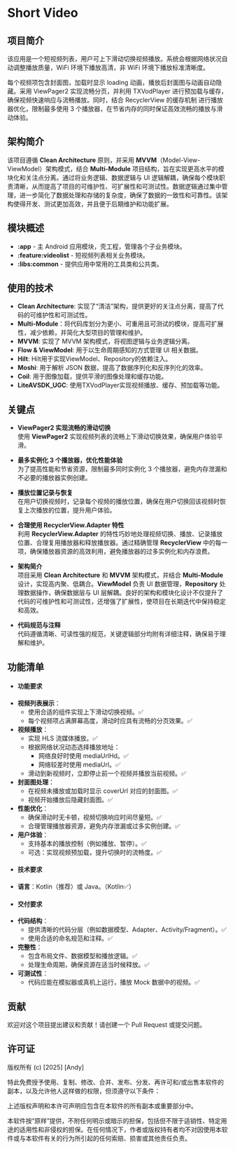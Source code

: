 # Short Video

## 项目简介

该应用是一个短视频列表，用户可上下滑动切换视频播放。系统会根据网络状况自动调整播放质量，WiFi 环境下播放高清，非 WiFi 环境下播放标准清晰度。

每个视频项包含封面图，加载时显示 loading 动画，播放后封面图与动画自动隐藏。采用 ViewPager2 实现流畅分页，并利用 TXVodPlayer 进行预加载与缓存，确保视频快速响应与流畅播放。同时，结合 RecyclerView 的缓存机制 进行播放器优化，限制最多使用 3 个播放器，在节省内存的同时保证高效流畅的播放与滑动体验。

## 架构简介

该项目遵循 **Clean Architecture** 原则，并采用 **MVVM**（Model-View-ViewModel）架构模式，结合 **Multi-Module** 项目结构，旨在实现更高水平的模块化和关注点分离。通过将业务逻辑、数据逻辑与 UI 逻辑解耦，确保每个模块职责清晰，从而提高了项目的可维护性、可扩展性和可测试性。数据逻辑通过集中管理，进一步简化了数据处理和存储的复杂度，确保了数据的一致性和可靠性。该架构使得开发、测试更加高效，并且便于后期维护和功能扩展。

## 模块概述

- **:app** - 主 Android 应用模块，壳工程，管理各个子业务模块。
- **:feature:videolist** - 短视频列表相关业务模块。
- **:libs:common** - 提供应用中常用的工具类和公共类。

## 使用的技术

- **Clean Architecture**: 实现了“清洁”架构，提供更好的关注点分离，提高了代码的可维护性和可测试性。
- **Multi-Module**：将代码库划分为更小、可重用且可测试的模块，提高可扩展性，减少依赖，并简化大型项目的管理和维护。
- **MVVM**: 实现了 MVVM 架构模式，将视图逻辑与业务逻辑分离。
- **Flow & ViewModel**: 用于以生命周期感知的方式管理 UI 相关数据。
- **Hilt**: Hilt用于实现ViewModel、Repository的依赖注入。
- **Moshi**: 用于解析 JSON 数据，提高了数据序列化和反序列化的效率。
- **Coil**: 用于图像加载，提供平滑的图像处理和缓存功能。
- **LiteAVSDK_UGC**: 使用TXVodPlayer实现视频播放、缓存、预加载等功能。

## 关键点

- **ViewPager2 实现流畅的滑动切换**  
  使用 **ViewPager2** 实现视频列表的流畅上下滑动切换效果，确保用户体验平滑。

- **最多实例化 3 个播放器，优化性能体验**  
  为了提高性能和节省资源，限制最多同时实例化 3 个播放器，避免内存泄漏和不必要的播放器实例创建。

- **播放位置记录与恢复**  
  在用户切换视频时，记录每个视频的播放位置，确保在用户切换回该视频时恢复上次播放的位置，提升用户体验。

- **合理使用 RecyclerView.Adapter 特性**  
  利用 **RecyclerView.Adapter** 的特性巧妙地处理视频切换、播放、记录播放位置、合理复用播放器和释放播放器。通过精确管理 **RecyclerView** 中的每一项，确保播放器资源的高效利用，避免播放器的过多实例化和内存浪费。

- **架构简介**  
  项目采用 **Clean Architecture** 和 **MVVM** 架构模式，并结合 **Multi-Module** 设计，实现高内聚、低耦合。**ViewModel** 负责 UI 数据管理，**Repository** 处理数据操作，确保数据层与 UI 层解耦。良好的架构和模块化设计不仅提升了代码的可维护性和可测试性，还增强了扩展性，使项目在长期迭代中保持稳定和高效。

- **代码规范与注释**  
  代码遵循清晰、可读性强的规范，关键逻辑部分均附有详细注释，确保易于理解和维护。

## 功能清单
- #### 功能要求
- **视频列表展示**：
    - 使用合适的组件实现上下滑动切换视频。✅
    - 每个视频项占满屏幕高度，滑动时应具有流畅的分页效果。✅
- **视频播放**：
    - 实现 HLS 流媒体播放。✅
    - 根据网络状况动态选择播放地址：
        - 网络良好时使用 mediaUrlHd。✅
        - 网络较差时使用 mediaUrl。✅
    - 滑动到新视频时，立即停止前一个视频并播放当前视频。✅
- **封面图处理**：
    - 在视频未播放或加载时显示 coverUrl 对应的封面图。✅
    - 视频开始播放后隐藏封面图。✅
- **性能优化**：
    - 确保滑动时无卡顿，视频切换响应时间尽量短。✅
    - 合理管理播放器资源，避免内存泄漏或过多实例创建。✅
- **用户体验**：
    - 支持基本的播放控制（例如播放、暂停）。✅
    - 可选：实现视频预加载，提升切换时的流畅度。✅
- #### 技术要求
- **语言**：Kotlin（推荐）或 Java。（Kotlin✅）
- #### 交付要求
- **代码结构**：
    - 提供清晰的代码分层（例如数据模型、Adapter、Activity/Fragment）。✅
    - 使用合适的命名规范和注释。✅
- **完整性**：
    - 包含布局文件、数据模型和播放逻辑。✅
    - 处理生命周期，确保资源在适当时候释放。✅
- **可测试性**：
    - 代码应能在模拟器或真机上运行，播放 Mock 数据中的视频。✅

## 贡献

欢迎对这个项目提出建议和贡献！请创建一个 Pull Request 或提交问题。

## 许可证

版权所有 (c) [2025] [Andy]

特此免费授予使用、复制、修改、合并、发布、分发、再许可和/或出售本软件的副本，以及允许他人这样做的权限，但须遵守以下条件：

上述版权声明和本许可声明应包含在本软件的所有副本或重要部分中。

本软件按“原样”提供，不附任何明示或暗示的担保，包括但不限于适销性、特定用途的适用性和非侵权的担保。在任何情况下，作者或版权持有者均不对因使用本软件或与本软件有关的行为所引起的任何索赔、损害或其他责任负责。

